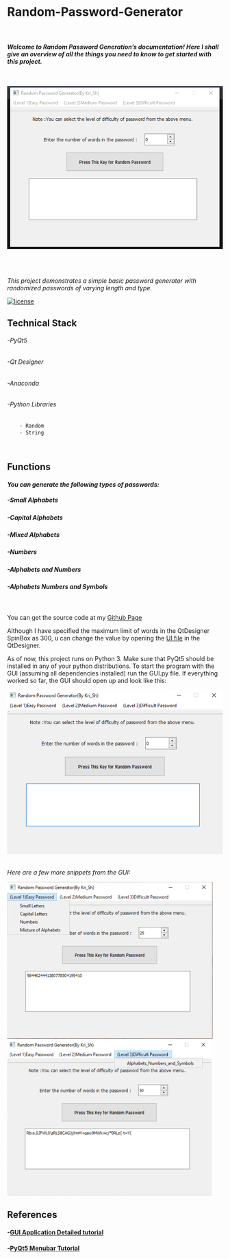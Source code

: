 # Random-Password-Generator
&nbsp;

#### *Welcome to Random Password Generation’s documentation! Here I shall give an overview of all the things you need to know to get started with this project.*
&nbsp;

![](photos/Password%20Generator.gif)
&nbsp;

&nbsp;

*This project demonstrates a simple basic password generator with randomized passwords of varying length and type.*
&nbsp;

[![license](https://img.shields.io/github/license/DAVFoundation/captain-n3m0.svg?style=flat-square)](https://github.com/kritika-srivastava/Random-Password-Generator/blob/master/LICENSE)
## Technical Stack
###### -PyQt5
###### -Qt Designer
###### -Anaconda
###### -Python Libraries
        - Random
        - String

&nbsp;


## Functions
#### *You can generate the following types of passwords:*
##### -Small Alphabets
##### -Capital Alphabets
##### -Mixed Alphabets
##### -Numbers
##### -Alphabets and Numbers
##### -Alphabets Numbers and Symbols
&nbsp;

You can get the source code at my [Github Page](https://github.com/kritika-srivastava/Random-Password-Generator)
&nbsp;

Although I have specified the maximum limit of words in the QtDesigner SpinBox as 300, u can change the value by opening the [UI file](https://github.com/kritika-srivastava/Random-Password-Generator/blob/master/MainWindow.ui) in the QtDesigner.
&nbsp;

As of now, this project runs on Python 3. Make sure that PyQt5 should be installed in any of your python distributions. To start the program with the GUI (assuming all dependencies installed) run the GUI.py file.
If everything worked so far, the GUI should open up and look like this:
&nbsp;

<img src="photos/Capture.PNG">
&nbsp;
  
*Here are a few more snippets from the GUI:*
&nbsp;

<img src="photos/easy%20pwd.PNG">
&nbsp;

<img src="photos/difficult%20pwd.PNG">
&nbsp;
        
## References
#### -[GUI Application Detailed tutorial](https://www.learnpyqt.com/examples/simple-sales-tax-calculator/)
#### -[PyQt5 Menubar Tutorial](https://techwithtim.net/tutorials/pyqt5-tutorial/menubar/)


